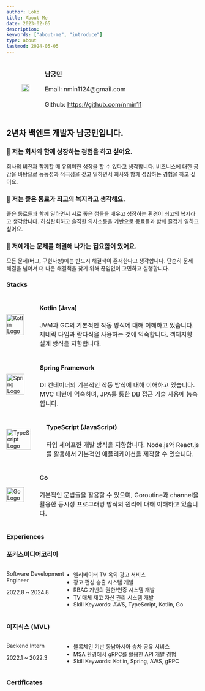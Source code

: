 ```yaml
---
author: Loko
title: About Me
date: 2023-02-05
description:
keywords: ["about-me", "introduce"]
type: about
lastmod: 2024-05-05
---
```


<div class="profile-row">
  <div class="profile-column">
    <img class="profile-image" src="/about-profile.jpg">
  </div>
  <div class="profile_column">
    <h3>남궁민</h3>
    <div class="contact-info">
      <p>Email: nmin1124@gmail.com</p>
      <p>Github: <a href="https://github.com/nmin11" target="_blank">https://github.com/nmin11</a></p>
    </div>
  </div>
</div>

## 2년차 백엔드 개발자 남궁민입니다.

### 🌱 저는 회사와 함께 성장하는 경험을 하고 싶어요.

회사의 비전과 함께할 때 유의미한 성장을 할 수 있다고 생각합니다. 비즈니스에 대한 공감을 바탕으로 능동성과 적극성을 갖고 일하면서 회사와 함께 성장하는 경험을 하고 싶어요.

### 🙌 저는 좋은 동료가 최고의 복지라고 생각해요.

좋은 동료들과 함께 일하면서 서로 좋은 점들을 배우고 성장하는 환경이 최고의 복지라고 생각합니다. 허심탄회하고 솔직한 의사소통을 기반으로 동료들과 함께 즐겁게 일하고 싶어요.

### 👾 저에게는 문제를 해결해 나가는 집요함이 있어요.

모든 문제(버그, 구현사항)에는 반드시 해결책이 존재한다고 생각합니다. 단순히 문제 해결을 넘어서 더 나은 해결책을 찾기 위해 끊임없이 고민하고 실행합니다.

### Stacks

<div class="stack-row">
  <div class="stack-image">
    <img src="/kotlin.png" alt="Kotlin Logo" class="stack-logo">
  </div>
  <div class="stack-description">
    <h4>Kotlin (Java)</h4>
    <p>JVM과 GC의 기본적인 작동 방식에 대해 이해하고 있습니다. 제네릭 타입과 람다식을 사용하는 것에 익숙합니다. 객체지향 설계 방식을 지향합니다.</p>
  </div>
</div>
<div class="stack-row">
  <div class="stack-image">
    <img src="/spring.svg" alt="Spring Logo" class="stack-logo">
  </div>
  <div class="stack-description">
    <h4>Spring Framework</h4>
    <p>DI 컨테이너의 기본적인 작동 방식에 대해 이해하고 있습니다. MVC 패턴에 익숙하며, JPA를 통한 DB 접근 기술 사용에 능숙합니다.</p>
  </div>
</div>
<div class="stack-row">
  <div class="stack-image">
    <img src="/typescript.png" alt="TypeScript Logo" class="stack-logo">
  </div>
  <div class="stack-description">
    <h4>TypeScript (JavaScript)</h4>
    <p>타입 세이프한 개발 방식을 지향합니다. Node.js와 React.js를 활용해서 기본적인 애플리케이션을 제작할 수 있습니다.</p>
  </div>
</div>
<div class="stack-row">
  <div class="stack-image">
    <img src="/go.png" alt="Go Logo" class="stack-logo">
  </div>
  <div class="stack-description">
    <h4>Go</h4>
    <p>기본적인 문법들을 활용할 수 있으며, Goroutine과 channel을 활용한 동시성 프로그래밍 방식의 원리에 대해 이해하고 있습니다.</p>
  </div>
</div>

### Experiences

<h3 class="experience-company">포커스미디어코리아</h3>
<div class="experience-row">
  <div class="experience-left">
    <p class="experience-position">Software Development Engineer</p>
    <p>2022.8 ~ 2024.8</p>
  </div>
  <div class="experience-details">
    <ul class="experience-tasks">
      <li>엘리베이터 TV 옥외 광고 서비스</li>
      <li>광고 편성 송출 시스템 개발</li>
      <li>RBAC 기반의 권한/인증 시스템 개발</li>
      <li>TV 매체 재고 자산 관리 시스템 개발</li>
      <li>Skill Keywords: AWS, TypeScript, Kotlin, Go</li>
    </ul>
  </div>
</div>

<h3 class="experience-company">이지식스 (MVL)</h3>
<div class="experience-row">
  <div class="experience-left">
    <p class="experience-positio・n">Backend Intern</p>
    <p>2022.1 ~ 2022.3</p>
  </div>
  <div class="experience-details">
    <ul class="experience-tasks">
      <li>블록체인 기반 동남아시아 승차 공유 서비스</li>
      <li>MSA 환경에서 gRPC를 활용한 API 개발 경험</li>
      <li>Skill Keywords: Kotlin, Spring, AWS, gRPC</li>
    </ul>
  </div>
</div>

### Certificates

<div data-iframe-width="150" data-iframe-height="270" data-share-badge-id="72830489-8acf-4a19-9698-a9554be23337" data-share-badge-host="https://www.credly.com"></div><script type="text/javascript" async src="//cdn.credly.com/assets/utilities/embed.js"></script>

<style>
  .profile-row {
    display: flex;
    align-items: center;
  }
  
  .profile-column {
    margin: 0 2.5rem;
  }

  .profile-image {
    width: 100%;
    max-width: 12rem;
    height: auto;
    display: block;
  }

  .contact-info {
    font-size: 1rem;
    line-height: 1.5;
  }

  .stack-row {
    display: flex;
    align-items: center;
  }

  .stack-image {
    width: 4rem;
    height: auto;
    margin-right: 2.5rem;
    flex: 1
  }

  .stack-logo {
    width: 100%;
    height: auto;
  }

  .stack-description {
    font-size: 1rem;
    line-height: 1.5;
    flex: 9;
  }

  .experience-row {
    display: flex;
    justify-content: space-between;
  }

  .experience-left {
    flex: 3;
  }

  .experience-details {
    flex: 7;
  }
</style>
